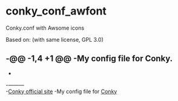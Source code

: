 # conky_conf_awfont
Conky.conf with Awsome icons

Based on:
(with same license, GPL 3.0)

-@@ -1,4 +1 @@
-My config file for Conky.
-
-
-———  
-[Conky official site](https://github.com/brndnmtthws/conky)
-My config file for [Conky](https://github.com/brndnmtthws/conky)
